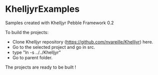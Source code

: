 # KhelljyrExamples
Samples created with Khelljyr Pebble Framework 0.2

To build the projects:
    
- Clone Khelljyr repository (https://github.com/nvareille/Khelljyr) here.
- Go to the selected project and go in src.
- type "ln -s ../../Khelljyr"
- Go to parent folder.

The projects are ready to be built !